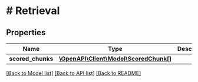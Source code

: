 # # Retrieval

## Properties

Name | Type | Description | Notes
------------ | ------------- | ------------- | -------------
**scored_chunks** | [**\OpenAPI\Client\Model\ScoredChunk[]**](ScoredChunk.md) |  |

[[Back to Model list]](../../README.md#models) [[Back to API list]](../../README.md#endpoints) [[Back to README]](../../README.md)
